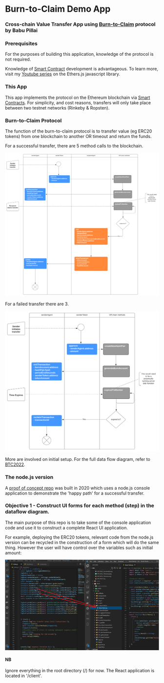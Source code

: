# Burn-to-Claim Demo App
### Cross-chain Value Transfer App using [Burn-to-Claim](https://www.sciencedirect.com/science/article/abs/pii/S1389128621004369) protocol by Babu Pillai

### Prerequisites
For the purposes of building this application, knowledge of the protocol is not required. 

Knowledge of [Smart Contract](https://ethereum.org/en/developers/docs/smart-contracts/) development is advantageous. To learn more, visit my [Youtube series](https://youtube.com/playlist?list=PLH7-GRFbhInbZmSubSoaqWz40nfOK0kyH) on the Ethers.js javascript library.

### This App
This app implements the protocol on the Ethereum blockchain via [Smart Contracts](https://ethereum.org/en/developers/docs/smart-contracts/). For simplicity, and cost reasons, transfers will only take place between two testnet networks (Rinkeby & Ropsten).

### Burn-to-Claim Protocol
The function of the burn-to-claim protocol is to transfer value (eg ERC20 tokens) from one blockchain to another OR timeout and return the funds.


For a successful transfer, there are 5 method calls to the blockchain. 

![BTC2022 Successful](./architecture/diagrams/BTC2022_Successful.svg)


For a failed transfer there are 3. 

![BTC2022 Timeout](./architecture/diagrams/BTC2022_Timeout.svg)

More are involved on initial setup. For the full data flow diagram, refer to [BTC2022](./architecture/diagrams/BTC2022.svg).

### The node.js version

A [proof of concept repo](https://github.com/severalpens/burn-to-claim) was built in 2020 which uses a node.js console application to demonstrate the 'happy path' for a successful transfer.

### Objective 1 - Construct UI forms for each method (step) in the dataflow diagram.

The main purpose of this repo is to take some of the console application code and use it to construct a complete React UI application. 

For example, deploying the ERC20 tokens, relevant code from the node.js version can be recycled in the construction of a form which will do the same thing. However the user will have control over the variables such as initial amount:

![oldNewExample](architecture\OldNewExample.png)

#### NB

Ignore everything in the root directory (/) for now. The React application is located in '/client'.

